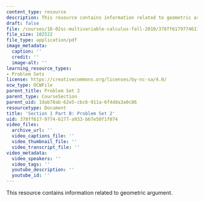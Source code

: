 ```yaml
---
content_type: resource
description: This resource contains information related to geometric argument.
draft: false
file: /courses/18-02sc-multivariable-calculus-fall-2010/378ff61797746177a933b67e50f1f074_MIT18_02SC_pset2.pdf
file_size: 102522
file_type: application/pdf
image_metadata:
  caption: ''
  credit: ''
  image-alt: ''
learning_resource_types:
- Problem Sets
license: https://creativecommons.org/licenses/by-nc-sa/4.0/
ocw_type: OCWFile
parent_title: Problem Set 2
parent_type: CourseSection
parent_uid: 1dab78ab-62e5-cbc6-911a-6f4dda3a0c86
resourcetype: Document
title: 'Section 1 Part B: Problem Set 2'
uid: 378ff617-9774-6177-a933-b67e50f1f074
video_files:
  archive_url: ''
  video_captions_file: ''
  video_thumbnail_file: ''
  video_transcript_file: ''
video_metadata:
  video_speakers: ''
  video_tags: ''
  youtube_description: ''
  youtube_id: ''
---
```

This resource contains information related to geometric argument.